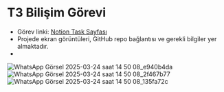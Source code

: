 # T3 Bilişim Görevi
- Görev linki: [Notion Task Sayfası](https://www.notion.so/YY2-ABDULGAZ-M-EK-1a749a8537ba804ea4fff649cc81521b?pvs=4)
- Projede ekran görüntüleri, GitHub repo bağlantısı ve gerekli bilgiler yer almaktadır.
- 
![WhatsApp Görsel 2025-03-24 saat 14 50 08_e940b4da](https://github.com/user-attachments/assets/2eb468f4-e718-4154-b270-4c960ce8c523)
![WhatsApp Görsel 2025-03-24 saat 14 50 08_2f467b77](https://github.com/user-attachments/assets/9912eb38-3ef8-4b06-b86a-d1a5c890e83f)
![WhatsApp Görsel 2025-03-24 saat 14 50 08_135fa72c](https://github.com/user-attachments/assets/0d5d0b03-f504-40fa-922e-f103687f0f7f)
